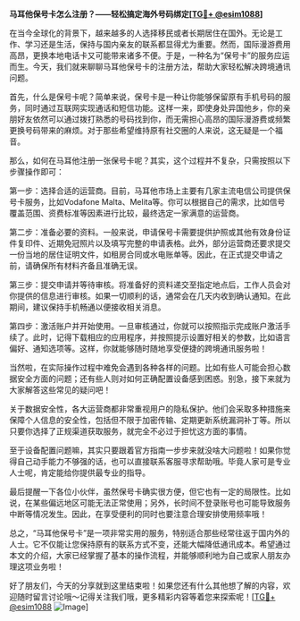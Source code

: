 **马耳他保号卡怎么注册？——轻松搞定海外号码绑定[[TG💪+ @esim1088](https://t.me/s/esim1088)]**

在当今全球化的背景下，越来越多的人选择移民或者长期居住在国外。无论是工作、学习还是生活，保持与国内亲友的联系都显得尤为重要。然而，国际漫游费用高昂，更换本地电话卡又可能带来诸多不便。于是，一种名为“保号卡”的服务应运而生。今天，我们就来聊聊马耳他保号卡的注册方法，帮助大家轻松解决跨境通讯问题。

首先，什么是保号卡呢？简单来说，保号卡是一种让你能够保留原有手机号码的服务，同时通过互联网实现通话和短信功能。这样一来，即使身处异国他乡，你的亲朋好友依然可以通过拨打熟悉的号码找到你，而无需担心高昂的国际漫游费或频繁更换号码带来的麻烦。对于那些希望维持原有社交圈的人来说，这无疑是一个福音。

那么，如何在马耳他注册一张保号卡呢？其实，这个过程并不复杂，只需按照以下步骤操作即可：

第一步：选择合适的运营商。目前，马耳他市场上主要有几家主流电信公司提供保号卡服务，比如Vodafone Malta、Melita等。你可以根据自己的需求，比如信号覆盖范围、资费标准等因素进行比较，最终选定一家满意的运营商。

第二步：准备必要的资料。一般来说，申请保号卡需要提供护照或其他有效身份证件复印件、近期免冠照片以及填写完整的申请表格。此外，部分运营商还要求提交一份当地的居住证明文件，如租房合同或水电账单等。因此，在正式提交申请之前，请确保所有材料齐备且准确无误。

第三步：提交申请并等待审核。将准备好的资料递交至指定地点后，工作人员会对你提供的信息进行审核。如果一切顺利的话，通常会在几天内收到确认通知。在此期间，建议保持手机畅通以便接收相关消息。

第四步：激活账户并开始使用。一旦审核通过，你就可以按照指示完成账户激活手续了。此时，记得下载相应的应用程序，并按照提示设置好相关的参数，比如语言偏好、通知选项等。这样，你就能够随时随地享受便捷的跨境通讯服务啦！

当然啦，在实际操作过程中难免会遇到各种各样的问题。比如有些人可能会担心数据安全方面的问题；还有些人则对如何正确配置设备感到困惑。别急，接下来就为大家解答这些常见的疑问吧！

关于数据安全性，各大运营商都非常重视用户的隐私保护。他们会采取多种措施来保障个人信息的安全性，包括但不限于加密传输、定期更新系统漏洞补丁等。所以只要你选择了正规渠道获取服务，就完全不必过于担忧这方面的事情。

至于设备配置问题嘛，其实只要跟着官方指南一步步来就没啥大问题啦！如果你觉得自己动手能力不够强的话，也可以直接联系客服寻求帮助哦。毕竟人家可是专业人士呢，肯定能给你提供最专业的指导。

最后提醒一下各位小伙伴，虽然保号卡确实很方便，但它也有一定的局限性。比如说，在某些偏远地区可能无法正常使用；另外，长时间不登录账号也可能导致服务中断等情况发生。因此，在享受便利的同时也要注意合理安排使用频率哦！

总之，“马耳他保号卡”是一项非常实用的服务，特别适合那些经常往返于国内外的人士。它不仅能让您保持原有的联系方式不变，还能大幅降低通讯成本。希望通过本文的介绍，大家已经掌握了基本的操作流程，并能够顺利地为自己或家人朋友办理这项业务啦！

好了朋友们，今天的分享就到这里结束啦！如果您还有什么其他想了解的内容，欢迎随时留言讨论哦～记得关注我们哦，更多精彩内容等着您来探索呢！[[TG💪+ @esim1088](https://t.me/s/esim1088) ![Image](https://i.postimg.cc/4NQfJmqS/Snipaste-2025-05-13-00-14-12.png)]
